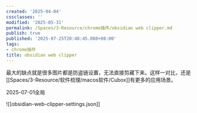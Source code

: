 ```yaml
---
created: '2025-04-04'
cssclasses: ''
modified: '2025-05-31'
permalink: /Spaces/3-Resource/chrome插件/obsidian web clipper.md
publish: true
published: '2025-07-25T20:48:45.088+08:00'
tags:
- chrome插件
title: obsidian web clipper
---
```

最大的缺点就是很多图片都是防盗链设置，无法直接剪藏下来。这样一对比，还是[[Spaces/3-Resource/软件梳理/macos软件/Cubox]]有更多的应用场景。

2025-07-01全局


![[obsidian-web-clipper-settings.json]]
